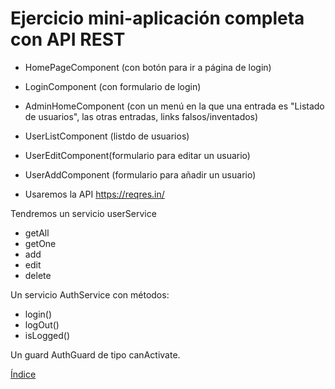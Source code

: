 # Ejercicio mini-aplicación completa con API REST

- HomePageComponent (con botón para ir a página de login)
- LoginComponent (con formulario de login)
- AdminHomeComponent (con un menú en la que una entrada es "Listado de usuarios", las otras entradas, links falsos/inventados)
- UserListComponent (listdo de usuarios)
- UserEditComponent(formulario para editar un usuario)
- UserAddComponent (formulario para añadir un usuario)

- Usaremos la API https://reqres.in/

Tendremos un servicio userService
- getAll
- getOne
- add
- edit
- delete

Un servicio AuthService con métodos:
- login()
- logOut()
- isLogged()

Un guard AuthGuard de tipo canActivate.


[Índice](index.md)

